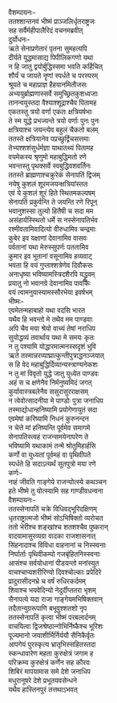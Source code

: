 वैशम्पायनः-  
ततश्शान्तनवं भीष्मं प्राञ्जलिर्धृतराष्ट्रजः  
सह सर्वैर्महीपालैरिदं वचनमब्रवीत्  
दुर्योधनः-  
ऋते सेनाप्रणेतारं पृतना सुमहत्यपि  
दीर्यते युद्धमासाद्य पिपीलिकगणो यथा  
न हि जातु द्वयोर्बुद्धिस्समा भवति कर्हिचित्  
शौर्यं च जायते नॄणां स्पर्धते च परस्परम्  
श्रूयते च महाप्राज्ञ हैहयानमितौजसः  
अभ्ययुर्ब्राह्मणास्सर्वे समुच्छ्रितकुशध्वजाः  
तानन्वयुस्तदा वैश्याश्शूद्राश्चैव पितामह  
एकतस्तु त्रयो वर्णा एकतः क्षत्रियर्षभाः  
ते स्म युद्धे प्रभज्यन्ते त्रयो वर्णाः पुनः पुनः  
क्षत्रियाश्च जयन्त्येव बहुलं चैकतो बलम्  
ततस्ते क्षत्रियानेव पप्रच्छुर्द्विचसत्तमाः  
तेभ्यश्शशंसुर्धर्मज्ञा याथातथ्यं पितामह  
वयमेकस्य श्रृणुमो महाबुद्धिमतो रणे  
भवन्तस्तु पृथक्सर्वे स्वबुद्धिवशवर्तिनः  
ततस्ते ब्राह्मणाश्चक्रुरेकं सेनापतिं द्विजम्  
नयेषु कुशलं शूरमजयन्क्षत्रियांस्ततः  
एवं ये कुशलं शूरं हिते स्थितमकल्पषम्  
सेनापतिं प्रकुर्वन्ति ते जयन्ति रणे रिपून्  
भवानुशस्सा तुल्यो हितैषी च सदा मम  
असंहार्यस्स्थितो धर्मे स नस्सेनापतिर्भव  
रश्मीवतामिवादित्यो वीरुधामिव चन्द्रमाः  
कुबेर इव यक्षाणां देवानामिव वासवः  
पर्वतानां यथा मेरुस्सुपर्णः पततामिव  
कुमार इव भूतानां वसूनामिव हव्यवाट्  
भवता हि वयं गुप्ताश्शत्रेणेव दिवौकसः  
अनाधृष्या भविष्यामस्त्रिदशैरपि यद्ध्रुवम्  
प्रयातु नो भवानग्रे देवानामिव पावकिः  
वयं त्वामनुयास्यामस्सौरभेया इवर्षभम्  
भीष्मः-  
एवमेतन्महाबाहो यथा वदसि भारत  
यथैव हि भवन्तो मे तथैव मम पाण्डवाः  
अपि चैव मया श्रेयो वाच्यं तेषां नराधिप  
सुयोद्धव्यं तवार्थाय यथा मे समयः कृतः  
न तु पश्यामि योद्धारमात्मनस्सदृशं भुवि  
ऋते तस्मान्नरव्याघ्रात्कुन्तीपुत्राद्धनञ्जयात्  
स हि वेद महाबुद्धिर्दिव्यान्यस्त्राण्यनेकशः  
न तु मां विवृतो युद्धे जातु युध्येत पाण्डवः  
अहं स च क्षणेनैव निर्मनुष्यमिदं जगत्  
कुर्यावास्त्रबलेनैव ससुरासुरराक्षसम्  
न त्वेवोत्सादनीया मे पाण्डोः पुत्रा जनाधिप  
तस्माद्योधान्हनिष्यामि प्रयोगेणायुतं सदा  
एवमेषां करिष्यामि निधनं कुरुनन्दन  
न चेत्ते मां हनिष्यन्ति पूर्वमेव समागमे  
सेनापतिस्त्वहं राजन्समयेनापरेण ते  
भविष्यामि यथाकामं तन्मे श्रोतुमिहार्हसि  
कर्णो वा युध्यतां पूर्वमहं वा पृथिवीपते  
स्पर्धते हि सदाऽत्यर्थं सूतपुत्रो मया रणे  
कर्णः-  
नाहं जीवति गाङ्गेये राजन्योत्स्ये कथञ्चन  
हते भीष्मे तु योत्स्यामि सह गाण्डीवधन्वना  
वैशम्पायनः-  
ततस्सेनापतिं चक्रे विधिवद्भूरिदक्षिणम्  
धृतराष्ट्रात्मजो भीष्मं सोऽभिषिक्तो व्यरोचत  
ततो भेरीश्च शङ्खांश्च शतशश्चैव पुष्करान्  
वादयामासुरव्यग्रा वादका राजशासनात्  
सिंहनादाश्च विविधा वाहनानां च निस्स्वनाः  
निर्घार्ताः पृथिवीकम्पो गजबृंहितनिस्स्वनाः  
आसंश्च सर्वयोधानां पीडयन्तो मनांस्युत  
वाचश्चाप्यशरीरिण्यो दिवश्चोल्काः प्रपेदिरे  
प्रादुरासीदनभ्रे च वर्षं रुधिरकर्दमम्  
शिवाश्च भयवेदिन्यो नेदुर्दीप्ततरा भृशम्  
सैनापत्ये यदा राजा गाङ्गेयमभिषिक्तवान्  
तदैतान्युग्ररूपाणि बभूवुश्शतशो नृप  
ततस्सेनापतिं कृत्वा भीष्मं परबलार्दनम्  
वाचयित्वा द्विजश्रेष्ठान्गोभिर्निष्कैश्च भूरिशः  
पूज्यमानो जयाशीर्भिर्निर्ययौ सैनिकैर्वृतः  
आपगेयं पुरस्कृत्य भ्रातृभिस्सहितस्तदा  
स्कन्धावारेण महता कुरुक्षेत्रं जगाम ह  
परिक्रम्य कुरुक्षेत्रं कर्णेन सह कौरवः  
शिबिरं मापयामास समे देशे जनाधिप  
मधुरानूषरे देशे प्रभूतयवसेन्धने  
यथैव हास्तिनपुरं तत्तथाऽभवत्  
